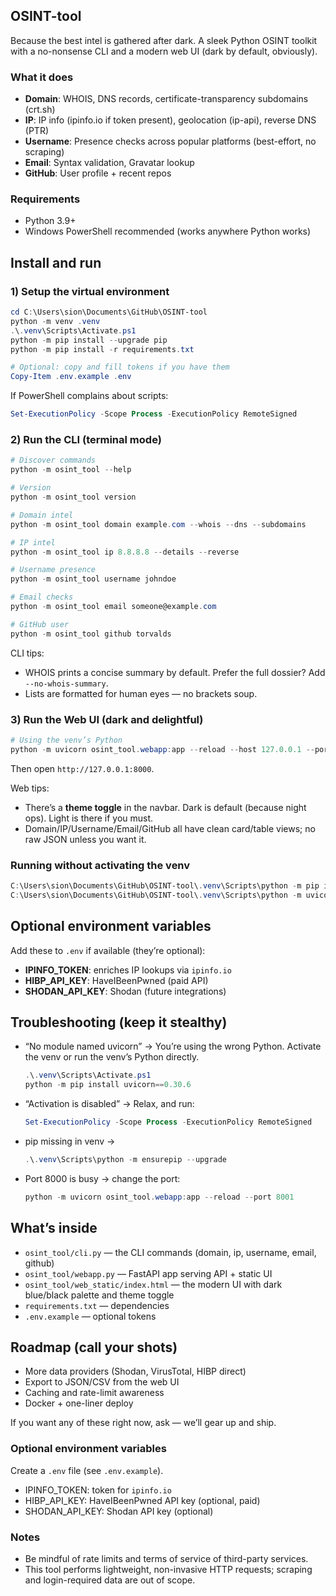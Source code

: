## OSINT-tool

Because the best intel is gathered after dark. A sleek Python OSINT toolkit with a no-nonsense CLI and a modern web UI (dark by default, obviously).

### What it does
- **Domain**: WHOIS, DNS records, certificate-transparency subdomains (crt.sh)
- **IP**: IP info (ipinfo.io if token present), geolocation (ip-api), reverse DNS (PTR)
- **Username**: Presence checks across popular platforms (best-effort, no scraping)
- **Email**: Syntax validation, Gravatar lookup
- **GitHub**: User profile + recent repos

### Requirements
- Python 3.9+
- Windows PowerShell recommended (works anywhere Python works)

## Install and run

### 1) Setup the virtual environment
```powershell
cd C:\Users\sion\Documents\GitHub\OSINT-tool
python -m venv .venv
.\.venv\Scripts\Activate.ps1
python -m pip install --upgrade pip
python -m pip install -r requirements.txt

# Optional: copy and fill tokens if you have them
Copy-Item .env.example .env
```

If PowerShell complains about scripts:
```powershell
Set-ExecutionPolicy -Scope Process -ExecutionPolicy RemoteSigned
```

### 2) Run the CLI (terminal mode)
```powershell
# Discover commands
python -m osint_tool --help

# Version
python -m osint_tool version

# Domain intel
python -m osint_tool domain example.com --whois --dns --subdomains

# IP intel
python -m osint_tool ip 8.8.8.8 --details --reverse

# Username presence
python -m osint_tool username johndoe

# Email checks
python -m osint_tool email someone@example.com

# GitHub user
python -m osint_tool github torvalds
```

CLI tips:
- WHOIS prints a concise summary by default. Prefer the full dossier? Add `--no-whois-summary`.
- Lists are formatted for human eyes — no brackets soup.

### 3) Run the Web UI (dark and delightful)
```powershell
# Using the venv’s Python
python -m uvicorn osint_tool.webapp:app --reload --host 127.0.0.1 --port 8000
```
Then open `http://127.0.0.1:8000`.

Web tips:
- There’s a **theme toggle** in the navbar. Dark is default (because night ops). Light is there if you must.
- Domain/IP/Username/Email/GitHub all have clean card/table views; no raw JSON unless you want it.

### Running without activating the venv
```powershell
C:\Users\sion\Documents\GitHub\OSINT-tool\.venv\Scripts\python -m pip install -r requirements.txt
C:\Users\sion\Documents\GitHub\OSINT-tool\.venv\Scripts\python -m uvicorn osint_tool.webapp:app --reload --host 127.0.0.1 --port 8000
```

## Optional environment variables
Add these to `.env` if available (they’re optional):
- **IPINFO_TOKEN**: enriches IP lookups via `ipinfo.io`
- **HIBP_API_KEY**: HaveIBeenPwned (paid API)
- **SHODAN_API_KEY**: Shodan (future integrations)

## Troubleshooting (keep it stealthy)
- “No module named uvicorn” → You’re using the wrong Python. Activate the venv or run the venv’s Python directly.
  ```powershell
  .\.venv\Scripts\Activate.ps1
  python -m pip install uvicorn==0.30.6
  ```
- “Activation is disabled” → Relax, and run:
  ```powershell
  Set-ExecutionPolicy -Scope Process -ExecutionPolicy RemoteSigned
  ```
- pip missing in venv →
  ```powershell
  .\.venv\Scripts\python -m ensurepip --upgrade
  ```
- Port 8000 is busy → change the port:
  ```powershell
  python -m uvicorn osint_tool.webapp:app --reload --port 8001
  ```

## What’s inside
- `osint_tool/cli.py` — the CLI commands (domain, ip, username, email, github)
- `osint_tool/webapp.py` — FastAPI app serving API + static UI
- `osint_tool/web_static/index.html` — the modern UI with dark blue/black palette and theme toggle
- `requirements.txt` — dependencies
- `.env.example` — optional tokens

## Roadmap (call your shots)
- More data providers (Shodan, VirusTotal, HIBP direct)
- Export to JSON/CSV from the web UI
- Caching and rate-limit awareness
- Docker + one-liner deploy

If you want any of these right now, ask — we’ll gear up and ship.

### Optional environment variables
Create a `.env` file (see `.env.example`).

- IPINFO_TOKEN: token for `ipinfo.io`
- HIBP_API_KEY: HaveIBeenPwned API key (optional, paid)
- SHODAN_API_KEY: Shodan API key (optional)

### Notes
- Be mindful of rate limits and terms of service of third-party services.
- This tool performs lightweight, non-invasive HTTP requests; scraping and login-required data are out of scope.


